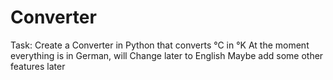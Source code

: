 # Converter
Task: Create a Converter in Python that converts °C in °K
At the moment everything is in German, will Change later to English
Maybe add some other features later
